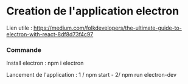 # Creation de l'application electron

Lien utile : https://medium.com/folkdevelopers/the-ultimate-guide-to-electron-with-react-8df8d73f4c97

### Commande 

Install electron : npm i electron

Lancement de l'application : 1 / npm start - 2/ npm run electron-dev

